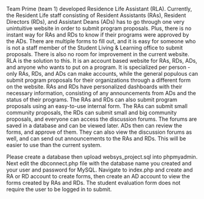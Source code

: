   Team Prime (team 1) developed Residence Life Assistant (RLA). Currently, the Resident Life staff consisting of Resident Assistants (RAs), Resident Directors (RDs), and Assistant Deans (ADs) has to go through one very unintuitive website in order to submit program proposals. Plus, there is no instant way for RAs and RDs to know if their programs were approved by the ADs. There are multiple forms to fill out, and it is easy for someone who is not a staff member of the Student Living & Learning office to submit proposals. There is also no room for improvement in the current website. 
	RLA is the solution to this. It is an account based website for RAs, RDs, ADs, and anyone who wants to put on a program. It is specialized per person - only RAs, RDs, and ADs can make accounts, while the general populous can submit program proposals for their organizations through a different form on the website. RAs and RDs have personalized dashboards with their necessary information, consisting of any announcements from ADs and the status of their programs. The RAs and RDs can also submit program proposals using an easy-to-use internal form. The RAs can submit small community proposals, the RDs can submit small and big community proposals, and everyone can access the discussion forums. The forums are saved in a database and can be viewed later. ADs then can review the forms, and approve of them. They can also view the discussion forums as well, and can send out announcements to the RAs and RDs. This will be easier to use than the current system.  
  
  Please create a database then upload websys_project.sql into phpmyadmin. Next edit the dbconnect.php file with the database name you created and your user and password for MySQL. Navigate to index.php and create and RA or RD account to create forms, then create an AD account to view the forms created by RAs and RDs. The student evaluation form does not require the user to be logged in to submit.




